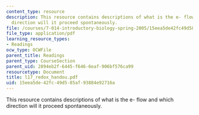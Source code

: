 ```yaml
---
content_type: resource
description: This resource contains descriptions of what is the e- flow and which
  direction will it proceed spontaneously.
file: /courses/7-014-introductory-biology-spring-2005/15eea5de42fc49d585af93884e92716a_l17_redox_handou.pdf
file_type: application/pdf
learning_resource_types:
- Readings
ocw_type: OCWFile
parent_title: Readings
parent_type: CourseSection
parent_uid: 2894eb2f-6445-f646-6eaf-906bf576ca99
resourcetype: Document
title: l17_redox_handou.pdf
uid: 15eea5de-42fc-49d5-85af-93884e92716a
---
```

This resource contains descriptions of what is the e- flow and which direction will it proceed spontaneously.

